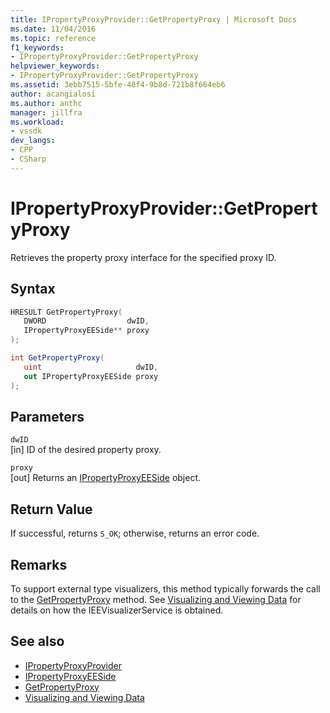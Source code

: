 ```yaml
---
title: IPropertyProxyProvider::GetPropertyProxy | Microsoft Docs
ms.date: 11/04/2016
ms.topic: reference
f1_keywords:
- IPropertyProxyProvider::GetPropertyProxy
helpviewer_keywords:
- IPropertyProxyProvider::GetPropertyProxy
ms.assetid: 3ebb7515-5bfe-48f4-9b8d-721b8f664eb6
author: acangialosi
ms.author: anthc
manager: jillfra
ms.workload:
- vssdk
dev_langs:
- CPP
- CSharp
---
```

# IPropertyProxyProvider::GetPropertyProxy
Retrieves the property proxy interface for the specified proxy ID.

## Syntax

```cpp
HRESULT GetPropertyProxy(
   DWORD                  dwID,
   IPropertyProxyEESide** proxy
);
```

```csharp
int GetPropertyProxy(
   uint                     dwID,
   out IPropertyProxyEESide proxy
);
```

## Parameters
`dwID`\
[in] ID of the desired property proxy.

`proxy`\
[out] Returns an [IPropertyProxyEESide](../../../extensibility/debugger/reference/ipropertyproxyeeside.md) object.

## Return Value
 If successful, returns `S_OK`; otherwise, returns an error code.

## Remarks
 To support external type visualizers, this method typically forwards the call to the [GetPropertyProxy](../../../extensibility/debugger/reference/ieevisualizerservice-getpropertyproxy.md) method. See [Visualizing and Viewing Data](../../../extensibility/debugger/visualizing-and-viewing-data.md) for details on how the IEEVisualizerService is obtained.

## See also
- [IPropertyProxyProvider](../../../extensibility/debugger/reference/ipropertyproxyprovider.md)
- [IPropertyProxyEESide](../../../extensibility/debugger/reference/ipropertyproxyeeside.md)
- [GetPropertyProxy](../../../extensibility/debugger/reference/ieevisualizerservice-getpropertyproxy.md)
- [Visualizing and Viewing Data](../../../extensibility/debugger/visualizing-and-viewing-data.md)
